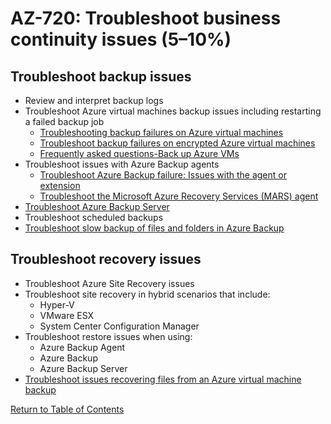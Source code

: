 # AZ-720: Troubleshoot business continuity issues (5–10%)

## Troubleshoot backup issues
* Review and interpret backup logs
* Troubleshoot Azure virtual machines backup issues including restarting a failed backup job
    * [Troubleshooting backup failures on Azure virtual machines](https://learn.microsoft.com/en-us/azure/backup/backup-azure-vms-troubleshoot)
    * [Troubleshoot backup failures on encrypted Azure virtual machines](https://learn.microsoft.com/en-us/azure/backup/backup-azure-encrypted-vm-troubleshoot)
    * [Frequently asked questions-Back up Azure VMs](https://learn.microsoft.com/en-us/azure/backup/backup-azure-vm-backup-faq)
* Troubleshoot issues with Azure Backup agents
    * [Troubleshoot Azure Backup failure: Issues with the agent or extension](https://learn.microsoft.com/en-us/azure/backup/backup-azure-troubleshoot-vm-backup-fails-snapshot-timeout)
    * [Troubleshoot the Microsoft Azure Recovery Services (MARS) agent](https://learn.microsoft.com/en-us/azure/backup/backup-azure-mars-troubleshoot)
* [Troubleshoot Azure Backup Server](https://learn.microsoft.com/en-us/azure/backup/backup-azure-mabs-troubleshoot)
* Troubleshoot scheduled backups
* [Troubleshoot slow backup of files and folders in Azure Backup](https://learn.microsoft.com/en-us/azure/backup/backup-azure-troubleshoot-slow-backup-performance-issue)

## Troubleshoot recovery issues
* Troubleshoot Azure Site Recovery issues
* Troubleshoot site recovery in hybrid scenarios that include:
    * Hyper-V
    * VMware ESX
    * System Center Configuration Manager 
* Troubleshoot restore issues when using:
    * Azure Backup Agent
    * Azure Backup
    * Azure Backup Server 
* [Troubleshoot issues recovering files from an Azure virtual machine backup](https://learn.microsoft.com/en-us/azure/backup/backup-azure-vm-file-recovery-troubleshoot)

[Return to Table of Contents](README.md)